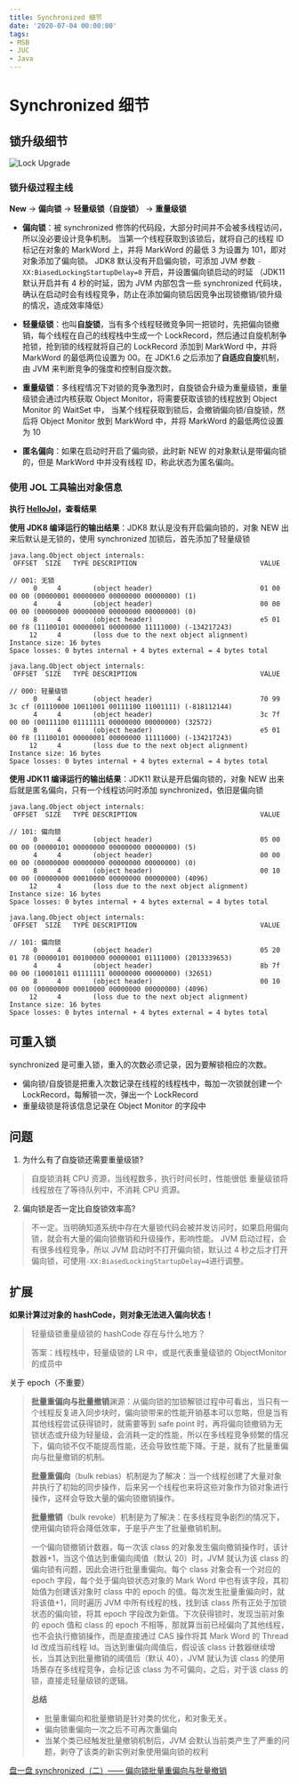 ```yaml
---
title: Synchronized 细节
date: '2020-07-04 00:00:00'
tags:
- MSB
- JUC
- Java
---
```

# Synchronized 细节

## 锁升级细节

![Lock Upgrade](https://gitee.com/swang-harbin/pic-bed/raw/master/images/2021/20210405170134.png)

###  锁升级过程主线

**New** -> **偏向锁** -> **轻量级锁（自旋锁）** -> **重量级锁**

- **偏向锁**：被 synchronized 修饰的代码段，大部分时间并不会被多线程访问，所以没必要设计竞争机制。
当第一个线程获取到该锁后，就将自己的线程 ID 标记在对象的 MarkWord 上，并将 MarkWord 的最低 3 为设置为 101，即对对象添加了偏向锁。
JDK8 默认没有开启偏向锁，可添加 JVM 参数 `-XX:BiasedLockingStartupDelay=0` 开启，并设置偏向锁启动的时延
（JDK11 默认开启并有 4 秒的时延，因为 JVM 内部包含一些 synchronized 代码块，确认在启动时会有线程竞争，防止在添加偏向锁后因竞争出现锁撤销/锁升级的情况，造成效率降低）
- **轻量级锁**：也叫**自旋锁**，当有多个线程轻微竞争同一把锁时，先把偏向锁撤销，每个线程在自己的线程栈中生成一个 LockRecord，然后通过自旋机制争抢锁，抢到锁的线程就将自己的 LockRecord 添加到
MarkWord 中，并将 MarkWord 的最低两位设置为 00。在 JDK1.6 之后添加了**自适应自旋**机制，由 JVM 来判断竞争的强度和控制自旋次数。
- **重量级锁**：多线程情况下对锁的竞争激烈时，自旋锁会升级为重量级锁，重量级锁会通过内核获取 Object Monitor，将需要获取该锁的线程放到 Object Monitor 的 WaitSet 中，
当某个线程获取到锁后，会撤销偏向锁/自旋锁，然后将 Object Monitor 放到 MarkWord 中，并将 MarkWord 的最低两位设置为 10


- **匿名偏向**：如果在启动时开启了偏向锁，此时新 NEW 的对象默认是带偏向锁的，但是 MarkWord 中并没有线程 ID，称此状态为匿名偏向。

###  使用 JOL 工具输出对象信息

**执行 [HelloJol](/src/main/java/我爱你/王硕/c008_markword/D02_HelloJol.java)，查看结果**

**使用 JDK8 编译运行的输出结果**：JDK8 默认是没有开启偏向锁的，对象 NEW 出来后默认是无锁的，使用 synchronized 加锁后，首先添加了轻量级锁

```
java.lang.Object object internals:
 OFFSET  SIZE   TYPE DESCRIPTION                               VALUE
                                                                              // 001: 无锁
      0     4        (object header)                           01 00 00 00 (00000001 00000000 00000000 00000000) (1)
      4     4        (object header)                           00 00 00 00 (00000000 00000000 00000000 00000000) (0)
      8     4        (object header)                           e5 01 00 f8 (11100101 00000001 00000000 11111000) (-134217243)
     12     4        (loss due to the next object alignment)
Instance size: 16 bytes
Space losses: 0 bytes internal + 4 bytes external = 4 bytes total

java.lang.Object object internals:
 OFFSET  SIZE   TYPE DESCRIPTION                               VALUE
                                                                              // 000: 轻量级锁
      0     4        (object header)                           70 99 3c cf (01110000 10011001 00111100 11001111) (-818112144)
      4     4        (object header)                           3c 7f 00 00 (00111100 01111111 00000000 00000000) (32572)
      8     4        (object header)                           e5 01 00 f8 (11100101 00000001 00000000 11111000) (-134217243)
     12     4        (loss due to the next object alignment)
Instance size: 16 bytes
Space losses: 0 bytes internal + 4 bytes external = 4 bytes total
```

**使用 JDK11 编译运行的输出结果**：JDK11 默认是开启偏向锁的，对象 NEW 出来后就是匿名偏向，只有一个线程访问时添加 synchronized，依旧是偏向锁

```
java.lang.Object object internals:
 OFFSET  SIZE   TYPE DESCRIPTION                               VALUE
                                                                              // 101: 偏向锁
      0     4        (object header)                           05 00 00 00 (00000101 00000000 00000000 00000000) (5)
      4     4        (object header)                           00 00 00 00 (00000000 00000000 00000000 00000000) (0)
      8     4        (object header)                           00 10 00 00 (00000000 00010000 00000000 00000000) (4096)
     12     4        (loss due to the next object alignment)
Instance size: 16 bytes
Space losses: 0 bytes internal + 4 bytes external = 4 bytes total

java.lang.Object object internals:
 OFFSET  SIZE   TYPE DESCRIPTION                               VALUE
                                                                              // 101: 偏向锁
      0     4        (object header)                           05 20 01 78 (00000101 00100000 00000001 01111000) (2013339653)
      4     4        (object header)                           8b 7f 00 00 (10001011 01111111 00000000 00000000) (32651)
      8     4        (object header)                           00 10 00 00 (00000000 00010000 00000000 00000000) (4096)
     12     4        (loss due to the next object alignment)
Instance size: 16 bytes
Space losses: 0 bytes internal + 4 bytes external = 4 bytes total
```

## 可重入锁

synchronized 是可重入锁，重入的次数必须记录，因为要解锁相应的次数。

- 偏向锁/自旋锁是把重入次数记录在线程的线程栈中，每加一次锁就创建一个 LockRecord，每解锁一次，弹出一个 LockRecord
- 重量级锁是将该信息记录在 Object Monitor 的字段中

## 问题

1. 为什么有了自旋锁还需要重量级锁?
> 自旋锁消耗 CPU 资源，当线程数多，执行时间长时，性能很低
> 重量级锁将线程放在了等待队列中，不消耗 CPU 资源。

2. 偏向锁是否一定比自旋锁效率高?
> 不一定。当明确知道系统中存在大量锁代码会被并发访问时，如果启用偏向锁，就会有大量的偏向锁撤销和升级操作，影响性能。
> JVM 启动过程，会有很多线程竞争，所以 JVM 启动时不打开偏向锁，默认过 4 秒之后才打开偏向锁，可使用`-XX:BiasedLockingStartupDelay=4`进行调整。

## 扩展

**如果计算过对象的 hashCode，则对象无法进入偏向状态！**

> 轻量级锁重量级锁的 hashCode 存在与什么地方？
>
> 答案：线程栈中，轻量级锁的 LR 中，或是代表重量级锁的 ObjectMonitor 的成员中

关于 epoch（不重要）

> **批量重偏向与批量撤销**渊源：从偏向锁的加锁解锁过程中可看出，当只有一个线程反复进入同步块时，偏向锁带来的性能开销基本可以忽略，但是当有其他线程尝试获得锁时，就需要等到 safe point 时，再将偏向锁撤销为无锁状态或升级为轻量级，会消耗一定的性能，所以在多线程竞争频繁的情况下，偏向锁不仅不能提高性能，还会导致性能下降。于是，就有了批量重偏向与批量撤销的机制。
>
> **批量重偏向**（bulk rebias）机制是为了解决：当一个线程创建了大量对象并执行了初始的同步操作，后来另一个线程也来将这些对象作为锁对象进行操作，这样会导致大量的偏向锁撤销操作。
>
> **批量撤销**（bulk revoke）机制是为了解决：在多线程竞争剧烈的情况下，使用偏向锁将会降低效率，于是乎产生了批量撤销机制。
>
> 一个偏向锁撤销计数器，每一次该 class 的对象发生偏向撤销操作时，该计数器+1，当这个值达到重偏向阈值（默认 20）时，JVM 就认为该 class 的偏向锁有问题，因此会进行批量重偏向。每个 class 对象会有一个对应的 epoch 字段，每个处于偏向锁状态对象的 Mark Word 中也有该字段，其初始值为创建该对象时 class 中的 epoch 的值。每次发生批量重偏向时，就将该值+1，同时遍历 JVM 中所有线程的栈，找到该 class 所有正处于加锁状态的偏向锁，将其 epoch 字段改为新值。下次获得锁时，发现当前对象的 epoch 值和 class 的 epoch 不相等，那就算当前已经偏向了其他线程，也不会执行撤销操作，而是直接通过 CAS 操作将其 Mark Word 的 Thread Id 改成当前线程 Id。当达到重偏向阈值后，假设该 class 计数器继续增长，当其达到批量撤销的阈值后（默认 40），JVM 就认为该 class 的使用场景存在多线程竞争，会标记该 class 为不可偏向，之后，对于该 class 的锁，直接走轻量级锁的逻辑。
>
> **总结**
> - 批量重偏向和批量撤销是针对类的优化，和对象无关。
> - 偏向锁重偏向一次之后不可再次重偏向
> - 当某个类已经触发批量撤销机制后，JVM 会默认当前类产生了严重的问题，剥夺了该类的新实例对象使用偏向锁的权利

[盘一盘 synchronized（二）—— 偏向锁批量重偏向与批量撤销](https://www.cnblogs.com/LemonFive/p/11248248.html)
